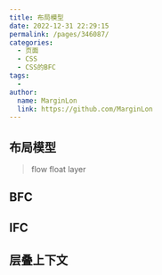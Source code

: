 ```yaml
---
title: 布局模型
date: 2022-12-31 22:29:15
permalink: /pages/346087/
categories:
  - 页面
  - CSS
  - CSS的BFC
tags:
  -
author:
  name: MarginLon
  link: https://github.com/MarginLon
---
```


## 布局模型

> flow float layer

## BFC

## IFC

## 层叠上下文
